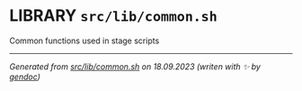 # LIBRARY `src/lib/common.sh`

Common functions used in stage scripts

---------------------------------------
*Generated from [src/lib/common.sh](../../../src/lib/common.sh) on 18.09.2023         (writen with ✨ by [gendoc](../../../src/lib/ext/gendoc.sh))*
